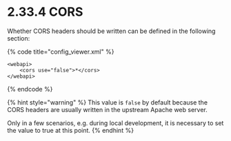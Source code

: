# 2.33.4 CORS

Whether CORS headers should be written can be defined in the following section:

{% code title="config\_viewer.xml" %}
```markup
<webapi>
    <cors use="false">*</cors>
</webapi>
```
{% endcode %}

{% hint style="warning" %}
This value is `false` by default because the CORS headers are usually written in the upstream Apache web server. 

Only in a few scenarios, e.g. during local development, it is necessary to set the value to true at this point.
{% endhint %}



